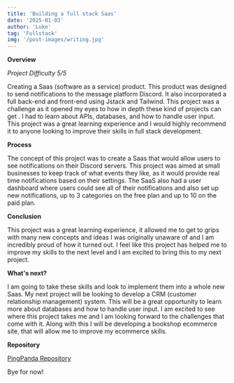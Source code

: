```yaml
---
title: 'Building a full stack Saas'
date: '2025-01-03'
author: 'Luke'
tag: 'Fullstack'
img: '/post-images/writing.jpg'
---
```


**Overview**

_Project Difficulty 5/5_

Creating a Saas (software as a service) product. This product was designed to
send notifications to the message platform Discord. It also incorporated a full
back-end and front-end using Jstack and Tailwind. This project was a challenge
as it opened my eyes to how in depth these kind of projects can get . I had to
learn about APIs, databases, and how to handle user input. This project was a
great learning experience and I would highly recommend it to anyone looking to
improve their skills in full stack development.

**Process**

The concept of this project was to create a Saas that would allow users to see
notifications on their Discord servers. This project was aimed at small
businesses to keep track of what events they like, as it would provide real time
notifications based on their settings. The SaaS also had a user dashboard where
users could see all of their notifications and also set up new notifications, up
to 3 categories on the free plan and up to 10 on the paid plan.

**Conclusion**

This project was a great learning experience, it allowed me to get to grips with
many new concepts and ideas I was originally unaware of and I am incredibly
proud of how it turned out. I feel like this project has helped me to improve my
skills to the next level and I am excited to bring this to my next project.

**What&apos;s next?**

I am going to take these skills and look to implement them into a whole new
Saas. My next project will be looking to develop a CRM (customer relationship
management) system. This will be a great opportunity to learn more about
databases and how to handle user input. I am excited to see where this project
takes me and I am looking forward to the challenges that come with it. Along
with this I will be developing a bookshop ecommerce site, that will allow me to
improve my ecommerce skills.

**Repository**

[PingPanda Repository]( https://github.com/Lukethelostdm/Panda)

Bye for now!
